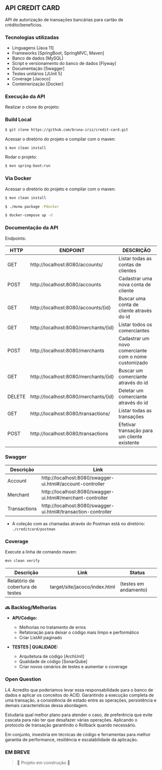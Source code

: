 ## API CREDIT CARD

API de autorização de transações bancárias para cartão de crédito/benefícios.

### Tecnologias utilizadas

- Linguagens [Java 11]
- Frameworks [SpringBoot, SpringMVC, Maven]
- Banco de dados [MySQL]
- Script e versionamento do banco de dados [Flyway]
- Documentação [Swagger]
- Testes unitários [JUnit 5]
- Coverage [Jacoco] 
- Conteinerização [Docker]

### Execução da API

Realizar o clone do projeto:

### Build Local
```sh
$ git clone https://github.com/bruna-iriz/credit-card.git
```
Acessar o diretório do projeto e compilar com o maven:
```sh
$ mvn clean install
```
Rodar o projeto:
```sh
$ mvn spring-boot:run
```
### Via Docker

Acessar o diretório do projeto e compilar com o maven:
```sh
$ mvn clean install
```
```sh
$ ./mvnw package -Pdocker
```
```sh
$ docker-compose up -d
```

### Documentação da API

Endpoints:

| HTTP | ENDPOINT   | DESCRIÇÃO |
| ------     | ------ | ------ |
|GET    |http://localhost:8080/accounts/ | Listar todas as contas de clientes |
|POST   |http://localhost:8080/accounts | Cadastrar uma nova conta de cliente |
|GET    |http://localhost:8080/accounts/{id} | Buscar uma conta de cliente através do id |
|GET    |http://localhost:8080/merchants/{id} | Listar todos os comerciantes |
|POST   |http://localhost:8080/merchants | Cadastrar um novo comerciante com o nome customizado|
|GET    |http://localhost:8080/merchants/{id} | Buscar um comerciante através do id|
|DELETE |http://localhost:8080/merchants/{id} | Deletar um comerciante através do id |
|GET    |http://localhost:8080/transactions/ | Listar todas as transações |
|POST   |http://localhost:8080/transactions| Efetivar transação para um cliente existente |


### Swagger

| Descrição |  Link |
| ------     | ------ |
| Account | http://localhost:8080/swagger-ui.html#/account-controller |
| Merchant | http://localhost:8080/swagger-ui.html#/merchant-controller |
| Transactions | http://localhost:8080/swagger-ui.html#/transaction-controller |

- A coleção com as chamadas através do Postman está no diretório: ```./creditcard/postman```

### Coverage

Execute a linha de comando maven:
```sh
mvn clean verify
```

| Descrição | Link | Status |
| ------     | ------ | ------ |
| Relatório de cobertura de testes | target/site/jacoco/index.html | (testes em andamento)

### :soon: Backlog/Melhorias

- **API/Código:**
    - Melhorias no tratamento de erros
    - Refatoração para deixar o código mais limpo e performático
    - Criar ListAll paginado


- **TESTES | QUALIDADE:**
    - Arquitetura de código [ArchUnit]
    - Qualidade de código [SonarQube]
    - Criar novos cenários de testes e aumentar o coverage
  

### Open Question
L4. Acredito que poderiamos levar essa responsabilidade para o banco de dados e aplicar os conceitos do ACID.
Garantindo a execução completa de uma transação, a consistência de estado entre as operações, persistência e demais características dessa abordagem.

Estudaria qual melhor plano para atender o caso, de preferência que evite cascata para não ter que desafazer várias operações.
Aplicando o protocolo de transação garantindo o Rollback quando necessário.

Em conjunto, investiria em técnicas de código e ferramentas para melhor garantia de performance, resiliência e escalabilidade da aplicação.

### EM BREVE
> :construction: Projeto em construção :construction:
